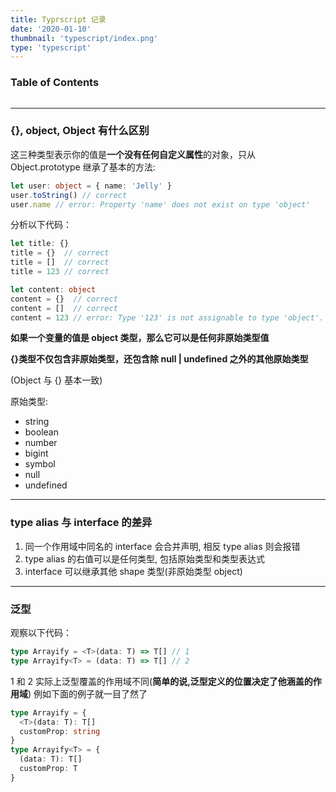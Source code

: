 ```yaml
---
title: Typrscript 记录
date: '2020-01-10'
thumbnail: 'typescript/index.png'
type: 'typescript'
---
```

### Table of Contents
```toc
```
---

### {}, object, Object 有什么区别

这三种类型表示你的值是**一个没有任何自定义属性**的对象，只从 Object.prototype 继承了基本的方法:
```typescript
let user: object = { name: 'Jelly' }
user.toString() // correct
user.name // error: Property 'name' does not exist on type 'object'
``` 

分析以下代码：
```typescript
let title: {}
title = {}  // correct
title = []  // correct
title = 123 // correct

let content: object
content = {}  // correct
content = []  // correct
content = 123 // error: Type '123' is not assignable to type 'object'.
```
**如果一个变量的值是 object 类型，那么它可以是任何非原始类型值**

**{}类型不仅包含非原始类型，还包含除 null | undefined 之外的其他原始类型**

(Object 与 {} 基本一致)

原始类型:
  - string
  - boolean
  - number
  - bigint
  - symbol
  - null
  - undefined

---

### type alias 与 interface 的差异
  1. 同一个作用域中同名的 interface 会合并声明, 相反 type alias 则会报错
  2. type alias 的右值可以是任何类型, 包括原始类型和类型表达式
  3. interface 可以继承其他 shape 类型(非原始类型 object)

---

### 泛型
观察以下代码：
```typescript
type Arrayify = <T>(data: T) => T[] // 1
type Arrayify<T> = (data: T) => T[] // 2
```
1 和 2 实际上泛型覆盖的作用域不同(**简单的说,泛型定义的位置决定了他涵盖的作用域**)
例如下面的例子就一目了然了
```typescript
type Arrayify = {
  <T>(data: T): T[]
  customProp: string
}
type Arrayify<T> = {
  (data: T): T[]
  customProp: T
}
```